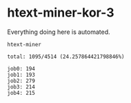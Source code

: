 # htext-miner-kor-3

Everything doing here is automated.

```
htext-miner

total: 1095/4514 (24.257864421798846%)

job0: 194
job1: 193
job2: 279
job3: 214
job4: 215
```